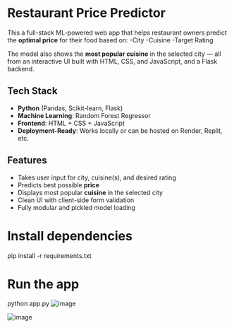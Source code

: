 #  Restaurant Price Predictor

This a full-stack ML-powered web app that helps restaurant owners predict the **optimal price** for their food based on:
-City
-Cuisine
-Target Rating

The model also shows the **most popular cuisine** in the selected city — all from an interactive UI built with HTML, CSS, and JavaScript, and a Flask backend.

## Tech Stack
- **Python** (Pandas, Scikit-learn, Flask)
- **Machine Learning**: Random Forest Regressor
- **Frontend**: HTML + CSS + JavaScript
- **Deployment-Ready**: Works locally or can be hosted on Render, Replit, etc.

##  Features

- Takes user input for city, cuisine(s), and desired rating
- Predicts best possible **price**
- Displays most popular **cuisine** in the selected city
- Clean UI with client-side form validation
- Fully modular and pickled model loading

# Install dependencies
pip install -r requirements.txt

# Run the app
python app.py
![image](https://github.com/user-attachments/assets/29a11f9f-6147-4885-886c-305a2df1de77)

![image](https://github.com/user-attachments/assets/3662264c-0373-48d7-8940-6d1f18272a11)

